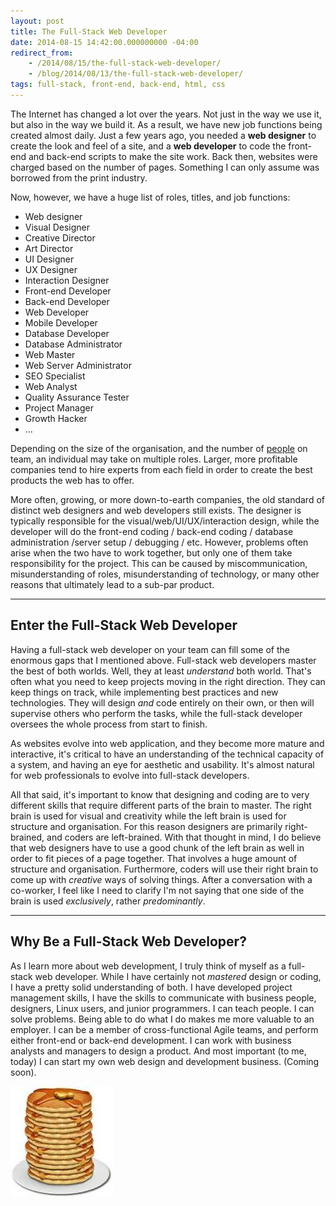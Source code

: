 ```yaml
---
layout: post
title: The Full-Stack Web Developer
date: 2014-08-15 14:42:00.000000000 -04:00
redirect_from:
    - /2014/08/15/the-full-stack-web-developer/
    - /blog/2014/08/13/the-full-stack-web-developer/
tags: full-stack, front-end, back-end, html, css
---
```

The Internet has changed a lot over the years. Not just in the way we use it, but also in the way we build it. As a result, we have new job functions being created almost daily. Just a few years ago, you needed a **web designer** to create the look and feel of a site, and a **web developer** to code the front-end and back-end scripts to make the site work. Back then, websites were charged based on the number of pages. Something I can only assume was borrowed from the print industry.

Now, however, we have a huge list of roles, titles, and job functions:

- Web designer
- Visual Designer
- Creative Director
- Art Director
- UI Designer
- UX Designer
- Interaction Designer
- Front-end Developer
- Back-end Developer
- Web Developer
- Mobile Developer
- Database Developer
- Database Administrator
- Web Master
- Web Server Administrator
- SEO Specialist
- Web Analyst
- Quality Assurance Tester
- Project Manager
- Growth Hacker
- ...

Depending on the size of the organisation, and the number of [people](/blog/2014/07/30/people-are-not-resources/) on team, an individual may take on multiple roles. Larger, more profitable companies tend to hire experts from each field in order to create the best products the web has to offer.

More often, growing, or more down-to-earth companies, the old standard of distinct web designers and web developers still exists. The designer is typically responsible for the visual/web/UI/UX/interaction design, while the developer will do the front-end coding / back-end coding / database administration /server setup / debugging / etc. However, problems often arise when the two have to work together, but only one of them take responsibility for the project. This can be caused by miscommunication, misunderstanding of roles, misunderstanding of technology, or many other reasons that ultimately lead to a sub-par product.

___


##  Enter the Full-Stack Web Developer
Having a full-stack web developer on your team can fill some of the enormous gaps that I mentioned above. Full-stack web developers master the best of both worlds. Well, they at least *understand* both world. That's often what you need to keep projects moving in the right direction. They can keep things on track, while implementing best practices and new technologies. They will design *and* code entirely on their own, or then will supervise others who perform the tasks, while the full-stack developer oversees the whole process from start to finish.

As websites evolve into web application, and they become more mature and interactive, it's critical to have an understanding of the technical capacity of a system, and having an eye for aesthetic and usability. It's almost natural for web professionals to evolve into full-stack developers.

All that said, it's important to know that designing and coding are to very different skills that require different parts of the brain to master. The right brain is used for visual and creativity while the left brain is used for structure and organisation. For this reason designers are primarily right-brained, and coders are left-brained. With that thought in mind, I do believe that web designers have to use a good chunk of the left brain as well in order to fit pieces of a page together. That involves a huge amount of structure and organisation. Furthermore, coders will use their right brain to come up with *creative* ways of solving things. After a conversation with a co-worker, I feel like I need to clarify I'm not saying that one side of the brain is used *exclusively*, rather *predominantly*.

___


##  Why Be a Full-Stack Web Developer?
As I learn more about web development, I truly think of myself as a full-stack web developer. While I have certainly not *mastered* design or coding, I have a pretty solid understanding of both. I have developed project management skills, I have the skills to communicate with business people, designers, Linux users, and junior programmers. I can teach people. I can solve problems. Being able to do what I do makes me more valuable to an employer. I can be a member of cross-functional Agile teams, and perform either front-end or back-end development. I can work with business analysts and managers to design a product. And most important (to me, today) I can start my own web design and development business. (Coming soon).

![Full-Stack](/content/images/blog/2014/Aug/full-stack.jpg)
